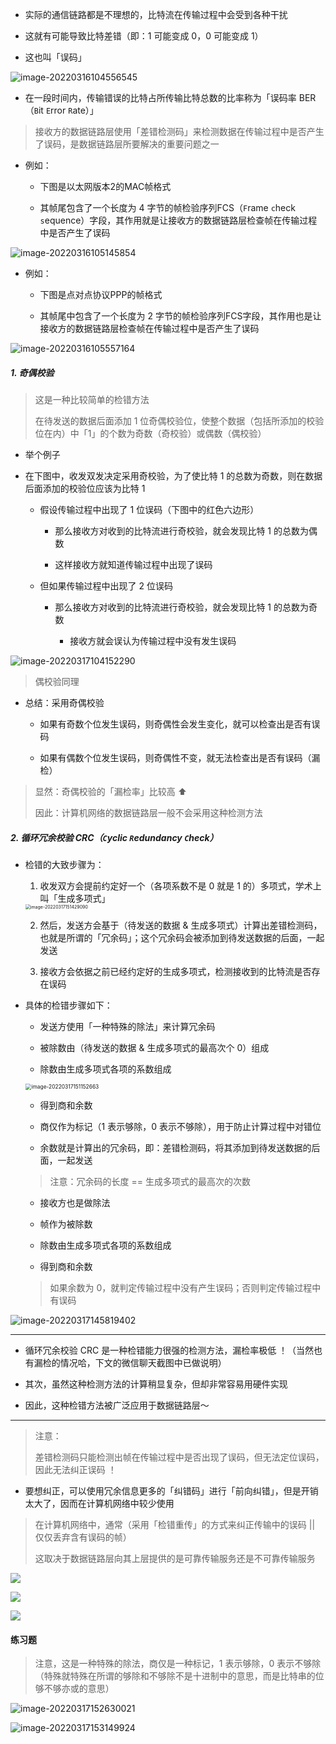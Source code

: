 - 实际的通信链路都是不理想的，比特流在传输过程中会受到各种干扰

- 这就有可能导致比特差错（即：1 可能变成 0，0 可能变成 1）

- 这也叫「误码」

![image-20220316104556545](https://gitee.com/pj-l/imgs-1/raw/master/image-20220316104556545.png)

- 在一段时间内，传输错误的比特占所传输比特总数的比率称为「误码率 BER（`B`it `E`rror `R`ate）」

> 接收方的数据链路层使用「差错检测码」来检测数据在传输过程中是否产生了误码，是数据链路层所要解决的重要问题之一

- 例如：

	- 下图是以太网版本2的MAC帧格式

	- 其帧尾包含了一个长度为 4 字节的帧检验序列FCS（`F`rame `c`heck `s`equence）字段，其作用就是让接收方的数据链路层检查帧在传输过程中是否产生了误码

![image-20220316105145854](https://gitee.com/pj-l/imgs-1/raw/master/image-20220316105145854.png)

- 例如：

	- 下图是点对点协议PPP的帧格式

	- 其帧尾中包含了一个长度为 2 字节的帧检验序列FCS字段，其作用也是让接收方的数据链路层检查帧在传输过程中是否产生了误码

![image-20220316105557164](https://gitee.com/pj-l/imgs-1/raw/master/image-20220316105557164.png)

##### 1. 奇偶校验

> 这是一种比较简单的检错方法
>
> 在待发送的数据后面添加 1 位奇偶校验位，使整个数据（包括所添加的校验位在内）中「1」的个数为奇数（奇校验）或偶数（偶校验）

- 举个例子

- 在下图中，收发双发决定采用奇校验，为了使比特 1 的总数为奇数，则在数据后面添加的校验位应该为比特 1

  - 假设传输过程中出现了 1 位误码（下图中的红色六边形）

    - 那么接收方对收到的比特流进行奇校验，就会发现比特 1 的总数为偶数

    - 这样接收方就知道传输过程中出现了误码

  - 但如果传输过程中出现了 2 位误码

  	- 那么接收方对收到的比特流进行奇校验，就会发现比特 1 的总数为奇数

		- 接收方就会误认为传输过程中没有发生误码

![image-20220317104152290](https://gitee.com/pj-l/imgs-1/raw/master/image-20220317104152290.png)

> 偶校验同理

- 总结：采用奇偶校验

	- 如果有奇数个位发生误码，则奇偶性会发生变化，就可以检查出是否有误码

	- 如果有偶数个位发生误码，则奇偶性不变，就无法检查出是否有误码（漏检）

> 显然：奇偶校验的「漏检率」比较高 ⬆️
>
> 因此：计算机网络的数据链路层一般不会采用这种检测方法

##### 2. 循环冗余校验 CRC（`C`yclic `R`edundancy `C`heck）

- 检错的大致步骤为：

	1. 收发双方会提前约定好一个（各项系数不是 0 就是 1 的）多项式，学术上叫「生成多项式」

	<img src="https://gitee.com/pj-l/imgs-1/raw/master/image-20220317151429090.png" alt="image-20220317151429090" style="zoom:50%;" />

	2. 然后，发送方会基于（待发送的数据 & 生成多项式）计算出差错检测码，也就是所谓的「冗余码」；这个冗余码会被添加到待发送数据的后面，一起发送

	3. 接收方会依据之前已经约定好的生成多项式，检测接收到的比特流是否存在误码
	
- 具体的检错步骤如下：

	- 发送方使用「一种特殊的除法」来计算冗余码

	- 被除数由（待发送的数据 & 生成多项式的最高次个 0）组成

	- 除数由生成多项式各项的系数组成

	<img src="https://gitee.com/pj-l/imgs-1/raw/master/image-20220317151152663.png" alt="image-20220317151152663" style="zoom:60%;" />

	- 得到商和余数
	
	- 商仅作为标记（1 表示够除，0 表示不够除），用于防止计算过程中对错位
	
	- 余数就是计算出的冗余码，即：差错检测码，将其添加到待发送数据的后面，一起发送
	
	> 注意：冗余码的长度 == 生成多项式的最高次的次数
	
	- 接收方也是做除法
	
	- 帧作为被除数
	
	- 除数由生成多项式各项的系数组成
	
	- 得到商和余数
	
	> 如果余数为 0，就判定传输过程中没有产生误码；否则判定传输过程中有误码

![image-20220317145819402](https://gitee.com/pj-l/imgs-1/raw/master/image-20220317145819402.png)

---

- 循环冗余校验 CRC 是一种检错能力很强的检测方法，漏检率极低 ！（当然也有漏检的情况哈，下文的微信聊天截图中已做说明）

- 其次，虽然这种检测方法的计算稍显复杂，但却非常容易用硬件实现

- 因此，这种检错方法被广泛应用于数据链路层～

---

> 注意：
> 
> 差错检测码只能检测出帧在传输过程中是否出现了误码，但无法定位误码，因此无法纠正误码 ！

- 要想纠正，可以使用冗余信息更多的「纠错码」进行「前向纠错」，但是开销太大了，因而在计算机网络中较少使用

> 在计算机网络中，通常（采用「检错重传」的方式来纠正传输中的误码 || 仅仅丢弃含有误码的帧）
>
> 这取决于数据链路层向其上层提供的是可靠传输服务还是不可靠传输服务

![](https://gitee.com/pj-l/imgs-1/raw/master/1.jpg)

![](https://gitee.com/pj-l/imgs-1/raw/master/2.jpg)

![](https://gitee.com/pj-l/imgs-1/raw/master/3.jpg)

#### 练习题

> 注意，这是一种特殊的除法，商仅是一种标记，1 表示够除，0 表示不够除（特殊就特殊在所谓的够除和不够除不是十进制中的意思，而是比特串的位够不够亦或的意思）

![image-20220317152630021](https://gitee.com/pj-l/imgs-1/raw/master/image-20220317152630021.png)

![image-20220317153149924](https://gitee.com/pj-l/imgs-1/raw/master/image-20220317153149924.png)
